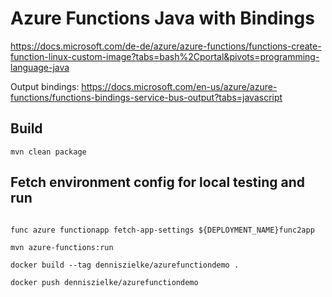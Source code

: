 # Azure Functions Java with Bindings

https://docs.microsoft.com/de-de/azure/azure-functions/functions-create-function-linux-custom-image?tabs=bash%2Cportal&pivots=programming-language-java

Output bindings: https://docs.microsoft.com/en-us/azure/azure-functions/functions-bindings-service-bus-output?tabs=javascript

## Build
```
mvn clean package  
```

## Fetch environment config for local testing and run

```

func azure functionapp fetch-app-settings ${DEPLOYMENT_NAME}func2app

mvn azure-functions:run

docker build --tag denniszielke/azurefunctiondemo .

docker push denniszielke/azurefunctiondemo
```